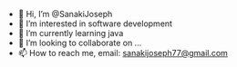 - 👋 Hi, I’m @SanakiJoseph
- 👀 I’m interested in software development
- 🌱 I’m currently learning java
- 💞️ I’m looking to collaborate on ...
- 📫 How to reach me, email: sanakijoseph77@gmail.com

<!---
SanakiJoseph/SanakiJoseph is a ✨ special ✨ repository because its `README.md` (this file) appears on your GitHub profile.
You can click the Preview link to take a look at your changes.
--->
